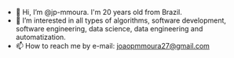 - 👋 Hi, I’m @jp-mmoura. I'm 20 years old from Brazil. 
- 👀 I’m interested in all types of algorithms, software development, software engineering, data science, data engineering and automatization.
- 📫 How to reach me by e-mail: joaopmmoura27@gmail.com 

<!---
jp-mmoura/jp-mmoura is a ✨ special ✨ repository because its `README.md` (this file) appears on your GitHub profile.
You can click the Preview link to take a look at your changes.
--->
